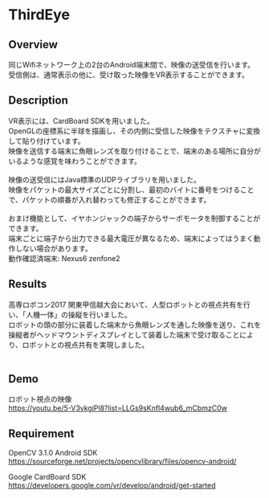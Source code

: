 # ThirdEye<br>
## Overview
同じWifiネットワーク上の2台のAndroid端末間で、映像の送受信を行います。<br>
受信側は、通常表示の他に、受け取った映像をVR表示することができます。<br>

## Description
VR表示には、CardBoard SDKを用いました。　<br>
OpenGLの座標系に半球を描画し、その内側に受信した映像をテクスチャに変換して貼り付けています。<br>
映像を送信する端末に魚眼レンズを取り付けることで、端末のある場所に自分がいるような感覚を味わうことができます。<br><br>
映像の送受信にはJava標準のUDPライブラリを用いました。<br>
映像をパケットの最大サイズごとに分割し、最初のバイトに番号をつけることで、パケットの順番が入れ替わっても修正することができます。<br><br>
おまけ機能として、イヤホンジャックの端子からサーボモータを制御することができます。<br>
端末ごとに端子から出力できる最大電圧が異なるため、端末によってはうまく動作しない場合があります。<br>
動作確認済端末: Nexus6 zenfone2

## Results 
高専ロボコン2017 関東甲信越大会において、人型ロボットとの視点共有を行い、「人機一体」の操縦を行いました。<br>
ロボットの頭の部分に装着した端末から魚眼レンズを通した映像を送り、これを操縦者がヘッドマウントディスプレイとして装着した端末で受け取ることにより、ロボットとの視点共有を実現しました。<br>
<br>

## Demo
ロボット視点の映像<br>
https://youtu.be/5-V3vkgjPl8?list=LLGs9sKnfl4wub6_mCbmzC0w
<br>

## Requirement
OpenCV 3.1.0 Android SDK<br>
https://sourceforge.net/projects/opencvlibrary/files/opencv-android/

Google CardBoard SDK<br>
https://developers.google.com/vr/develop/android/get-started
